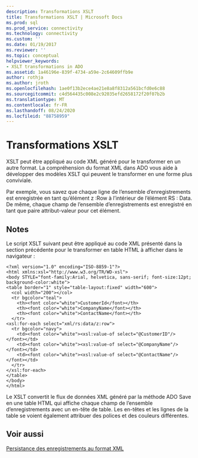 ```yaml
---
description: Transformations XSLT
title: Transformations XSLT | Microsoft Docs
ms.prod: sql
ms.prod_service: connectivity
ms.technology: connectivity
ms.custom: ''
ms.date: 01/19/2017
ms.reviewer: ''
ms.topic: conceptual
helpviewer_keywords:
- XSLT transformations in ADO
ms.assetid: 1a46196e-839f-4734-a59e-2c64609ffb9e
author: rothja
ms.author: jroth
ms.openlocfilehash: 1ae0f13b2ece4ae21e8a8f8312a561bcfd0e6c88
ms.sourcegitcommit: c4d564435c008e2c92035efd2658172f20f07b2b
ms.translationtype: MT
ms.contentlocale: fr-FR
ms.lasthandoff: 08/24/2020
ms.locfileid: "88758959"
---
```

# <a name="xslt-transformations"></a>Transformations XSLT
XSLT peut être appliqué au code XML généré pour le transformer en un autre format. La compréhension du format XML dans ADO vous aide à développer des modèles XSLT qui peuvent le transformer en une forme plus conviviale.  
  
 Par exemple, vous savez que chaque ligne de l’ensemble d’enregistrements est enregistrée en tant qu’élément z :Row à l’intérieur de l’élément RS : Data. De même, chaque champ de l’ensemble d’enregistrements est enregistré en tant que paire attribut-valeur pour cet élément.  
  
## <a name="remarks"></a>Notes  
 Le script XSLT suivant peut être appliqué au code XML présenté dans la section précédente pour le transformer en table HTML à afficher dans le navigateur :  
  
```  
<?xml version="1.0" encoding="ISO-8859-1"?>  
<html xmlns:xsl="http://www.w3.org/TR/WD-xsl">  
<body STYLE="font-family:Arial, helvetica, sans-serif; font-size:12pt; background-color:white">  
<table border="1" style="table-layout:fixed" width="600">  
  <col width="200"></col>  
  <tr bgcolor="teal">  
    <th><font color="white">CustomerId</font></th>  
    <th><font color="white">CompanyName</font></th>  
    <th><font color="white">ContactName</font></th>  
  </tr>  
<xsl:for-each select="xml/rs:data/z:row">  
  <tr bgcolor="navy">  
    <td><font color="white"><xsl:value-of select="@CustomerID"/></font></td>  
    <td><font color="white"><xsl:value-of select="@CompanyName"/></font></td>  
    <td><font color="white"><xsl:value-of select="@ContactName"/></font></td>   
  </tr>  
</xsl:for-each>  
</table>  
</body>  
</html>  
```  
  
 Le XSLT convertit le flux de données XML généré par la méthode ADO Save en une table HTML qui affiche chaque champ de l’ensemble d’enregistrements avec un en-tête de table. Les en-têtes et les lignes de la table se voient également attribuer des polices et des couleurs différentes.  
  
## <a name="see-also"></a>Voir aussi  
 [Persistance des enregistrements au format XML](./persisting-records-in-xml-format.md)